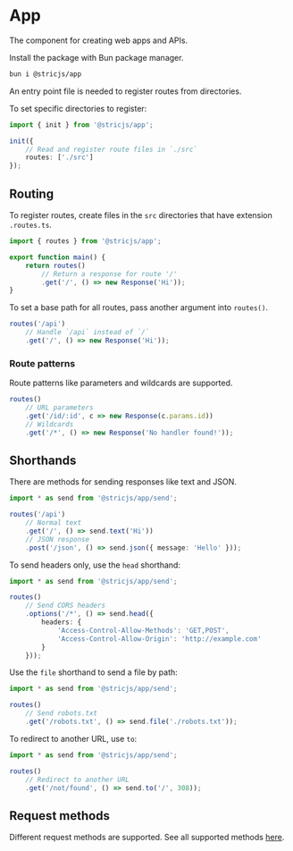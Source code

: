 # App
The component for creating web apps and APIs.

Install the package with Bun package manager.
```bash
bun i @stricjs/app
```

An entry point file is needed to register routes from directories.

To set specific directories to register:
```ts
import { init } from '@stricjs/app';

init({
    // Read and register route files in `./src`
    routes: ['./src']
});
```

## Routing

To register routes, create files in the `src` directories
that have extension `.routes.ts`.

```ts
import { routes } from '@stricjs/app';

export function main() {
    return routes()
        // Return a response for route '/'
        .get('/', () => new Response('Hi'));
}
```

To set a base path for all routes, pass another argument into `routes()`.
```ts
routes('/api')
    // Handle `/api` instead of `/`
    .get('/', () => new Response('Hi'));
```

### Route patterns
Route patterns like parameters and wildcards are supported.
```ts
routes()
    // URL parameters
    .get('/id/:id', c => new Response(c.params.id))
    // Wildcards
    .get('/*', () => new Response('No handler found!'));
```

## Shorthands

There are methods for sending responses like text and JSON.
```ts
import * as send from '@stricjs/app/send';

routes('/api')
    // Normal text
    .get('/', () => send.text('Hi'))
    // JSON response
    .post('/json', () => send.json({ message: 'Hello' }));
```

To send headers only, use the `head` shorthand:
```ts
import * as send from '@stricjs/app/send';

routes()
    // Send CORS headers
    .options('/*', () => send.head({  
        headers: {
            'Access-Control-Allow-Methods': 'GET,POST',
            'Access-Control-Allow-Origin': 'http://example.com'
        }
    }));
```

Use the `file` shorthand to send a file by path:
```ts
import * as send from '@stricjs/app/send';

routes()
    // Send robots.txt
    .get('/robots.txt', () => send.file('./robots.txt'));
```

To redirect to another URL, use `to`:
```ts
import * as send from '@stricjs/app/send';

routes()
    // Redirect to another URL
    .get('/not/found', () => send.to('/', 308));
```

## Request methods
Different request methods are supported. See all supported methods [here](https://github.com/bunsvr/app/blob/main/src/utils/methods.ts).

